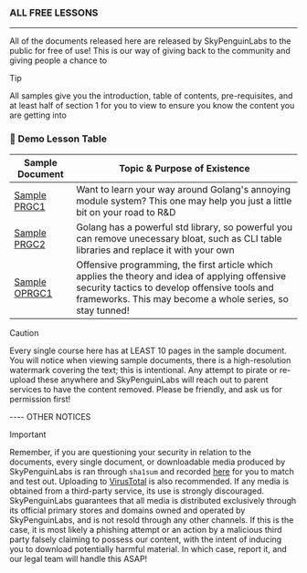 ### ALL FREE LESSONS
---

All of the documents released here are released by SkyPenguinLabs to the public for free of use! This is our way of giving back to the community and giving 
people a chance to 

> [!TIP]
> All samples give you the introduction, table of contents, pre-requisites, and at least half of section 1 for you to view to ensure you know the content you are getting into

### 📑 Demo Lesson Table 

| Sample Document | Topic & Purpose of Existence |
|------|---------|
| [Sample PRGC1](./%5BSAMPLE%5D%20PRGC1%20-%20Go%20Modules%20In%20Depth%20For%20Beginners%20%5BSAMPLE%5D.pdf) | Want to learn your way around Golang's annoying module system? This one may help you just a little bit on your road to R&D |
| [Sample PRGC2](./%5BSAMPLE%5D%20PRGC2%20-%20Learn%20How%20To%20Utilize%20Go's%20STD%20Lib%20To%20Optimize%20Applications%20%5BSAMPLE%5D.pdf) | Golang has a powerful std library, so powerful you can remove unecessary bloat, such as CLI table libraries and replace it with your own |
| [Sample OPRGC1](./%5BSAMPLE%5D%20OPRGC1%20-%20Proper%20Offensive%20Tooling%20%26%20Development%20Introduction%20%5BSAMPLE%5D.pdf) | Offensive programming, the first article which applies the theory and idea of applying offensive security tactics to develop offensive tools and frameworks. This may become a whole series, so stay tunned! |





> [!CAUTION]
> Every single course here has at LEAST 10 pages in the sample document. You will notice when viewing sample documents, there is a high-resolution watermark covering the text; this is intentional. Any attempt to pirate or re-upload these anywhere and SkyPenguinLabs will reach out to parent services to have the content removed. Please be friendly, and ask us for permission first!  

---- OTHER NOTICES

> [!IMPORTANT]
> Remember, if you are questioning your security in relation to the documents, every single document, or downloadable media produced by SkyPenguinLabs is ran through `sha1sum` and recorded [here](../CourseResources/HelpUsFightPiracy) for you to match and test out. Uploading to [VirusTotal](https://www.virustotal.com/gui/file/e23a4697fce0e5db29a5e9409da0ac4cf27ad065fd6146d01f8af098b78a6290?nocache=1) is also recommended. If any media is obtained from a third-party service, its use is strongly discouraged. SkyPenguinLabs guarantees that all media is distributed exclusively through its official primary stores and domains owned and operated by SkyPenguinLabs, and is not resold through any other channels. If this is the case, it is most likely a phishing attempt or an action by a malicious third party falsely claiming to possess our content, with the intent of inducing you to download potentially harmful material. In which case, report it, and our legal team will handle this ASAP!


